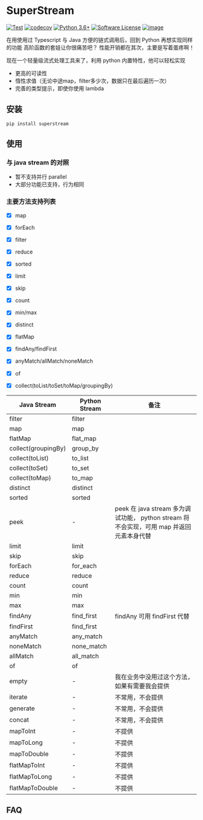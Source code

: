 # SuperStream

[![Test](https://github.com/Shimada666/super-stream/actions/workflows/main.yml/badge.svg)](https://github.com/Shimada666/super-stream/actions/workflows/main.yml)
[![codecov](https://codecov.io/gh/Shimada666/python-stream/branch/master/graph/badge.svg)](https://codecov.io/gh/Shimada666/super-stream)
[![Python 3.6+](https://img.shields.io/badge/python-3.6+-blue.svg)](https://www.python.org/downloads/release/python-360/)
[![Software License](https://img.shields.io/badge/license-MIT-brightgreen.svg)](LICENSE)
[![image](https://img.shields.io/pypi/v/superstream.svg?style=flat)](https://pypi.python.org/pypi/superstream)

在用使用过 Typescript 与 Java 方便的链式调用后，回到 Python 再想实现同样的功能
高阶函数的套娃让你很痛苦吧？
性能开销都在其次，主要是写着蛋疼啊！

现在一个轻量级流式处理工具来了，利用 python 内置特性，他可以轻松实现

* 更高的可读性
* 惰性求值（无论中途map，filter多少次，数据只在最后遍历一次）
* 完善的类型提示，即使你使用 lambda

## 安装

```shell
pip install superstream
```

## 使用

### 与 java stream 的对照

* 暂不支持并行 parallel
* 大部分功能已支持，行为相同

### 主要方法支持列表

- [X]  map
- [X]  forEach
- [X]  filter
- [X]  reduce
- [X]  sorted
- [X]  limit
- [X]  skip
- [X]  count
- [X]  min/max
- [X]  distinct
- [X]  flatMap
- [X]  findAny/findFirst
- [X]  anyMatch/allMatch/noneMatch
- [X]  of
- [X]  collect(toList/toSet/toMap/groupingBy)


| Java Stream         | Python Stream | 备注                                                                                     |
| --------------------- | --------------- | ------------------------------------------------------------------------------------------ |
| filter              | filter        |                                                                                          |
| map                 | map           |                                                                                          |
| flatMap             | flat_map      |                                                                                          |
| collect(groupingBy) | group_by      |                                                                                          |
| collect(toList)     | to_list       |                                                                                          |
| collect(toSet)      | to_set        |                                                                                          |
| collect(toMap)      | to_map        |                                                                                          |
| distinct            | distinct      |                                                                                          |
| sorted              | sorted        |                                                                                          |
| peek                | -             | peek 在 java stream 多为调试功能， python stream 将不会实现，可用 map 并返回元素本身代替 |
| limit               | limit         |                                                                                          |
| skip                | skip          |                                                                                          |
| forEach             | for_each      |                                                                                          |
| reduce              | reduce        |                                                                                          |
| count               | count         |                                                                                          |
| min                 | min           |                                                                                          |
| max                 | max           |                                                                                          |
| findAny             | find_first    | findAny 可用 findFirst 代替                                                              |
| findFirst           | find_first    |                                                                                          |
| anyMatch            | any_match     |                                                                                          |
| noneMatch           | none_match    |                                                                                          |
| allMatch            | all_match     |                                                                                          |
| of                  | of            |                                                                                          |
| empty               | -             | 我在业务中没用过这个方法，如果有需要我会提供                                             |
| iterate             | -             | 不常用，不会提供                                                                         |
| generate            | -             | 不常用，不会提供                                                                         |
| concat              | -             | 不常用，不会提供                                                                         |
| mapToInt            | -             | 不提供                                                                                   |
| mapToLong           | -             | 不提供                                                                                   |
| mapToDouble         | -             | 不提供                                                                                   |
| flatMapToInt        | -             | 不提供                                                                                   |
| flatMapToLong       | -             | 不提供                                                                                   |
| flatMapToDouble     | -             | 不提供                                                                                   |

## FAQ
